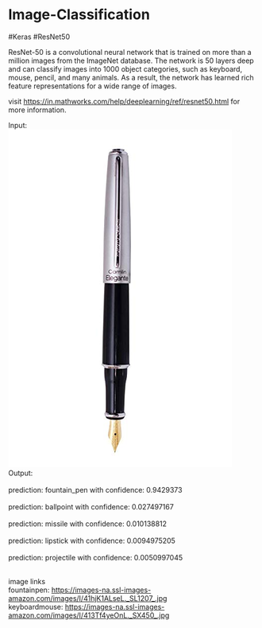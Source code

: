 # Image-Classification
#Keras #ResNet50

ResNet-50 is a convolutional neural network that is trained on more than a million images from the ImageNet database. The network is 50 layers deep and can classify images into 1000 object categories, such as keyboard, mouse, pencil, and many animals. As a result, the network has learned rich feature representations for a wide range of images.

visit https://in.mathworks.com/help/deeplearning/ref/resnet50.html for more information.

Input: </br>
![image](https://github.com/KrishnaPhalgun5168/Image-Classification/blob/master/fountainpen.jpg) </br>
Output: </br>
</br>
prediction: fountain_pen with confidence: 0.9429373 </br>
</br>
prediction: ballpoint with confidence: 0.027497167 </br>
</br>
prediction: missile with confidence: 0.010138812 </br>
</br>
prediction: lipstick with confidence: 0.0094975205 </br>
</br>
prediction: projectile with confidence: 0.0050997045 </br>
</br>

image links </br>
  fountainpen: https://images-na.ssl-images-amazon.com/images/I/41hjK1ALseL._SL1207_.jpg </br>
  keyboardmouse: https://images-na.ssl-images-amazon.com/images/I/413Tf4yeOnL._SX450_.jpg
